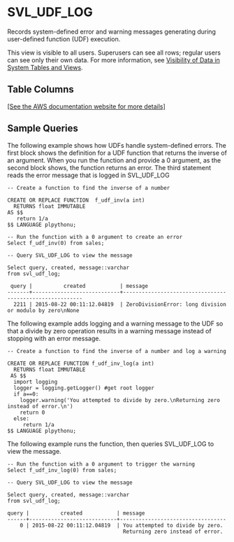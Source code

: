 # SVL\_UDF\_LOG<a name="r_SVL_UDF_LOG"></a>

 Records system\-defined error and warning messages generating during user\-defined function \(UDF\) execution\. 

This view is visible to all users\. Superusers can see all rows; regular users can see only their own data\. For more information, see [Visibility of Data in System Tables and Views](c_visibility-of-data.md)\. 

## Table Columns<a name="SVL_UDF_LOG-table-columns"></a>

[\[See the AWS documentation website for more details\]](http://docs.aws.amazon.com/redshift/latest/dg/r_SVL_UDF_LOG.html)

## Sample Queries<a name="SVL_UDF_LOG-sample-queries"></a>

The following example shows how UDFs handle system\-defined errors\. The first block shows the definition for a UDF function that returns the inverse of an argument\. When you run the function and provide a 0 argument, as the second block shows, the function returns an error\. The third statement reads the error message that is logged in SVL\_UDF\_LOG

```
-- Create a function to find the inverse of a number

CREATE OR REPLACE FUNCTION  f_udf_inv(a int)
  RETURNS float IMMUTABLE
AS $$
   return 1/a
$$ LANGUAGE plpythonu;

-- Run the function with a 0 argument to create an error
Select f_udf_inv(0) from sales;

-- Query SVL_UDF_LOG to view the message

Select query, created, message::varchar
from svl_udf_log;

 query |          created           | message                             
-------+----------------------------+---------------------------------------------------------
  2211 | 2015-08-22 00:11:12.04819  | ZeroDivisionError: long division or modulo by zero\nNone
```

The following example adds logging and a warning message to the UDF so that a divide by zero operation results in a warning message instead of stopping with an error message\. 

```
-- Create a function to find the inverse of a number and log a warning

CREATE OR REPLACE FUNCTION f_udf_inv_log(a int)
  RETURNS float IMMUTABLE
 AS $$ 
  import logging
  logger = logging.getLogger() #get root logger
  if a==0:
    logger.warning('You attempted to divide by zero.\nReturning zero instead of error.\n') 
    return 0
  else:
     return 1/a
$$ LANGUAGE plpythonu;
```

The following example runs the function, then queries SVL\_UDF\_LOG to view the message\.

```
-- Run the function with a 0 argument to trigger the warning
Select f_udf_inv_log(0) from sales;

-- Query SVL_UDF_LOG to view the message

Select query, created, message::varchar
from svl_udf_log;

query |          created           | message                             
------+----------------------------+----------------------------------
    0 | 2015-08-22 00:11:12.04819  | You attempted to divide by zero. 
                                     Returning zero instead of error.
```